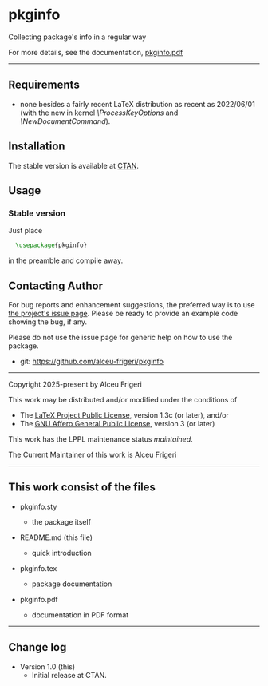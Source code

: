pkginfo
==========

Collecting package's info in a regular way

For more details,  see the documentation,
[pkginfo.pdf](http://mirrors.ctan.org/macros/latex/contrib/pkginfo/doc/pkginfo.pdf)
	
--------------

## Requirements
* none besides a fairly recent LaTeX distribution as recent as 2022/06/01
(with the new in kernel *\ProcessKeyOptions* and *\NewDocumentCommand*).

## Installation
The stable version is available at [CTAN](https://ctan.org/pkg/pkginfo).

## Usage
### Stable version
Just place
```latex
  \usepackage{pkginfo}
```

in the preamble and compile away.

## Contacting Author

For bug reports and enhancement suggestions, the preferred way is to use
[the project's issue page](https://github.com/alceu-frigeri/pkginfo/issues).
Please be ready to provide an example code showing the bug, if any.

Please do not use the issue page for generic help on how to use the package.

* git: https://github.com/alceu-frigeri/pkginfo

-------------
Copyright 2025-present by Alceu Frigeri

 This work may be distributed and/or modified under the
 conditions of

 * The [LaTeX Project Public License](http://www.latex-project.org/lppl.txt), version 1.3c (or later), and/or
 * The [GNU Affero General Public License](https://www.gnu.org/licenses/agpl-3.0.html), version 3 (or later)

This work has the LPPL maintenance status *maintained*.

The Current Maintainer of this work is Alceu Frigeri

-------------
## This work consist of the files

* pkginfo.sty
    - the package itself

* README.md  (this file)
    - quick introduction

* pkginfo.tex
    - package documentation
* pkginfo.pdf
    - documentation in PDF format
    
-------------

## Change log

* Version 1.0 (this)
    - Initial release at CTAN.
